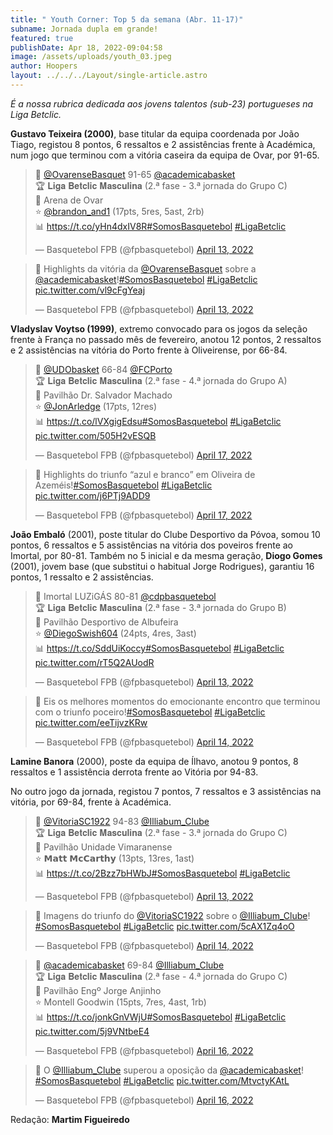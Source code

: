 ```yaml
---
title: " Youth Corner: Top 5 da semana (Abr. 11-17)"
subname: Jornada dupla em grande!
featured: true
publishDate: Apr 18, 2022-09:04:58
image: /assets/uploads/youth_03.jpeg
author: Hoopers
layout: ../../../Layout/single-article.astro
---
```

*É a nossa rubrica dedicada aos jovens talentos (sub-23) portugueses na Liga Betclic.*

**Gustavo Teixeira (2000)**, base titular da equipa coordenada por João Tiago, registou 8 pontos, 6 ressaltos e 2 assistências frente à Académica, num jogo que terminou com a vitória caseira da equipa de Ovar, por 91-65.

<blockquote class="twitter-tweet"><p lang="pt" dir="ltr">🏀 <a href="https://twitter.com/OvarenseBasquet?ref_src=twsrc%5Etfw">@OvarenseBasquet</a> 91-65 <a href="https://twitter.com/academicabasket?ref_src=twsrc%5Etfw">@academicabasket</a> <br>🏆 𝐋𝐢𝐠𝐚 𝐁𝐞𝐭𝐜𝐥𝐢𝐜 𝐌𝐚𝐬𝐜𝐮𝐥𝐢𝐧𝐚 (2.ª fase - 3.ª jornada do Grupo C)<br>📍 Arena de Ovar<br>⭐ <a href="https://twitter.com/brandon_and1?ref_src=twsrc%5Etfw">@brandon_and1</a> (17pts, 5res, 5ast, 2rb)<br>📊 <a href="https://t.co/yHn4dxIV8R">https://t.co/yHn4dxIV8R</a><a href="https://twitter.com/hashtag/SomosBasquetebol?src=hash&amp;ref_src=twsrc%5Etfw">#SomosBasquetebol</a> <a href="https://twitter.com/hashtag/LigaBetclic?src=hash&amp;ref_src=twsrc%5Etfw">#LigaBetclic</a></p>&mdash; Basquetebol FPB (@fpbasquetebol) <a href="https://twitter.com/fpbasquetebol/status/1514365082779668489?ref_src=twsrc%5Etfw">April 13, 2022</a></blockquote>

<blockquote class="twitter-tweet"><p lang="pt" dir="ltr">🎥 Highlights da vitória da <a href="https://twitter.com/OvarenseBasquet?ref_src=twsrc%5Etfw">@OvarenseBasquet</a> sobre a <a href="https://twitter.com/academicabasket?ref_src=twsrc%5Etfw">@academicabasket</a>!<a href="https://twitter.com/hashtag/SomosBasquetebol?src=hash&amp;ref_src=twsrc%5Etfw">#SomosBasquetebol</a> <a href="https://twitter.com/hashtag/LigaBetclic?src=hash&amp;ref_src=twsrc%5Etfw">#LigaBetclic</a> <a href="https://t.co/vl9cFgYeaj">pic.twitter.com/vl9cFgYeaj</a></p>&mdash; Basquetebol FPB (@fpbasquetebol) <a href="https://twitter.com/fpbasquetebol/status/1514390994241916929?ref_src=twsrc%5Etfw">April 13, 2022</a></blockquote>

**Vladyslav Voytso (1999)**, extremo convocado para os jogos da seleção frente à França no passado mês de fevereiro, anotou 12 pontos, 2 ressaltos e 2 assistências na vitória do Porto frente à Oliveirense, por 66-84.

<blockquote class="twitter-tweet"><p lang="pt" dir="ltr">🏀 <a href="https://twitter.com/UDObasket?ref_src=twsrc%5Etfw">@UDObasket</a> 66-84 <a href="https://twitter.com/FCPorto?ref_src=twsrc%5Etfw">@FCPorto</a> <br>🏆 𝐋𝐢𝐠𝐚 𝐁𝐞𝐭𝐜𝐥𝐢𝐜 𝐌𝐚𝐬𝐜𝐮𝐥𝐢𝐧𝐚 (2.ª fase - 4.ª jornada do Grupo A)<br>📍 Pavilhão Dr. Salvador Machado<br>⭐ <a href="https://twitter.com/JonArledge?ref_src=twsrc%5Etfw">@JonArledge</a> (17pts, 12res) <br>📊 <a href="https://t.co/lVXgigEdsu">https://t.co/lVXgigEdsu</a><a href="https://twitter.com/hashtag/SomosBasquetebol?src=hash&amp;ref_src=twsrc%5Etfw">#SomosBasquetebol</a> <a href="https://twitter.com/hashtag/LigaBetclic?src=hash&amp;ref_src=twsrc%5Etfw">#LigaBetclic</a> <a href="https://t.co/505H2vESQB">pic.twitter.com/505H2vESQB</a></p>&mdash; Basquetebol FPB (@fpbasquetebol) <a href="https://twitter.com/fpbasquetebol/status/1515763788846452747?ref_src=twsrc%5Etfw">April 17, 2022</a></blockquote>

<blockquote class="twitter-tweet"><p lang="pt" dir="ltr">🎥 Highlights do triunfo “azul e branco” em Oliveira de Azeméis!<a href="https://twitter.com/hashtag/SomosBasquetebol?src=hash&amp;ref_src=twsrc%5Etfw">#SomosBasquetebol</a> <a href="https://twitter.com/hashtag/LigaBetclic?src=hash&amp;ref_src=twsrc%5Etfw">#LigaBetclic</a> <a href="https://t.co/j6PTj9ADD9">pic.twitter.com/j6PTj9ADD9</a></p>&mdash; Basquetebol FPB (@fpbasquetebol) <a href="https://twitter.com/fpbasquetebol/status/1515780164881457152?ref_src=twsrc%5Etfw">April 17, 2022</a></blockquote>

**João Embaló** (2001), poste titular do Clube Desportivo da Póvoa, somou 10 pontos, 6 ressaltos e 5 assistências na vitória dos poveiros frente ao Imortal, por 80-81. Também no 5 inicial e da mesma geração, **Diogo Gomes** (2001), jovem base (que substitui o habitual Jorge Rodrigues), garantiu 16 pontos, 1 ressalto e 2 assistências.

<blockquote class="twitter-tweet"><p lang="pt" dir="ltr">🏀 Imortal LUZiGÁS 80-81 <a href="https://twitter.com/cdpbasquetebol?ref_src=twsrc%5Etfw">@cdpbasquetebol</a> <br>🏆 𝐋𝐢𝐠𝐚 𝐁𝐞𝐭𝐜𝐥𝐢𝐜 𝐌𝐚𝐬𝐜𝐮𝐥𝐢𝐧𝐚 (2.ª fase - 3.ª jornada do Grupo B)<br>📍 Pavilhão Desportivo de Albufeira<br>⭐ <a href="https://twitter.com/DiegoSwish604?ref_src=twsrc%5Etfw">@DiegoSwish604</a> (24pts, 4res, 3ast)<br>📊 <a href="https://t.co/SddUiKoccy">https://t.co/SddUiKoccy</a><a href="https://twitter.com/hashtag/SomosBasquetebol?src=hash&amp;ref_src=twsrc%5Etfw">#SomosBasquetebol</a> <a href="https://twitter.com/hashtag/LigaBetclic?src=hash&amp;ref_src=twsrc%5Etfw">#LigaBetclic</a> <a href="https://t.co/rT5Q2AUodR">pic.twitter.com/rT5Q2AUodR</a></p>&mdash; Basquetebol FPB (@fpbasquetebol) <a href="https://twitter.com/fpbasquetebol/status/1514360611391557632?ref_src=twsrc%5Etfw">April 13, 2022</a></blockquote>

<blockquote class="twitter-tweet"><p lang="pt" dir="ltr">🎥 Eis os melhores momentos do emocionante encontro que terminou com o triunfo poceiro!<a href="https://twitter.com/hashtag/SomosBasquetebol?src=hash&amp;ref_src=twsrc%5Etfw">#SomosBasquetebol</a> <a href="https://twitter.com/hashtag/LigaBetclic?src=hash&amp;ref_src=twsrc%5Etfw">#LigaBetclic</a> <a href="https://t.co/eeTijvzKRw">pic.twitter.com/eeTijvzKRw</a></p>&mdash; Basquetebol FPB (@fpbasquetebol) <a href="https://twitter.com/fpbasquetebol/status/1514396910626480128?ref_src=twsrc%5Etfw">April 14, 2022</a></blockquote>

**Lamine Banora** (2000), poste da equipa de Ílhavo, anotou 9 pontos, 8 ressaltos e 1 assistência derrota frente ao Vitória por 94-83. 

No outro jogo da jornada, registou 7 pontos, 7 ressaltos e 3 assistências na vitória, por 69-84, frente à Académica.

<blockquote class="twitter-tweet"><p lang="pt" dir="ltr">🏀 <a href="https://twitter.com/VitoriaSC1922?ref_src=twsrc%5Etfw">@VitoriaSC1922</a> 94-83 <a href="https://twitter.com/Illiabum_Clube?ref_src=twsrc%5Etfw">@Illiabum_Clube</a> <br>🏆 𝐋𝐢𝐠𝐚 𝐁𝐞𝐭𝐜𝐥𝐢𝐜 𝐌𝐚𝐬𝐜𝐮𝐥𝐢𝐧𝐚 (2.ª fase - 3.ª jornada do Grupo C)<br>📍 Pavilhão Unidade Vimaranense<br>⭐ 𝗠𝗮𝘁𝘁 𝗠𝗰𝗖𝗮𝗿𝘁𝗵𝘆 (13pts, 13res, 1ast)<br>📊 <a href="https://t.co/2Bzz7bHWbJ">https://t.co/2Bzz7bHWbJ</a><a href="https://twitter.com/hashtag/SomosBasquetebol?src=hash&amp;ref_src=twsrc%5Etfw">#SomosBasquetebol</a> <a href="https://twitter.com/hashtag/LigaBetclic?src=hash&amp;ref_src=twsrc%5Etfw">#LigaBetclic</a></p>&mdash; Basquetebol FPB (@fpbasquetebol) <a href="https://twitter.com/fpbasquetebol/status/1514363586096898050?ref_src=twsrc%5Etfw">April 13, 2022</a></blockquote>

<blockquote class="twitter-tweet"><p lang="pt" dir="ltr">🎥 Imagens do triunfo do <a href="https://twitter.com/VitoriaSC1922?ref_src=twsrc%5Etfw">@VitoriaSC1922</a> sobre o <a href="https://twitter.com/Illiabum_Clube?ref_src=twsrc%5Etfw">@Illiabum_Clube</a>! <a href="https://twitter.com/hashtag/SomosBasquetebol?src=hash&amp;ref_src=twsrc%5Etfw">#SomosBasquetebol</a> <a href="https://twitter.com/hashtag/LigaBetclic?src=hash&amp;ref_src=twsrc%5Etfw">#LigaBetclic</a> <a href="https://t.co/5cAX1Zq4oO">pic.twitter.com/5cAX1Zq4oO</a></p>&mdash; Basquetebol FPB (@fpbasquetebol) <a href="https://twitter.com/fpbasquetebol/status/1514397688569159681?ref_src=twsrc%5Etfw">April 14, 2022</a></blockquote>

<blockquote class="twitter-tweet"><p lang="pt" dir="ltr">🏀 <a href="https://twitter.com/academicabasket?ref_src=twsrc%5Etfw">@academicabasket</a> 69-84 <a href="https://twitter.com/Illiabum_Clube?ref_src=twsrc%5Etfw">@Illiabum_Clube</a> <br>🏆 𝐋𝐢𝐠𝐚 𝐁𝐞𝐭𝐜𝐥𝐢𝐜 𝐌𝐚𝐬𝐜𝐮𝐥𝐢𝐧𝐚 (2.ª fase - 4.ª jornada do Grupo C)<br>📍 Pavilhão Engº Jorge Anjinho<br>⭐ Montell Goodwin (15pts, 7res, 4ast, 1rb)<br>📊 <a href="https://t.co/jonkGnVWjU">https://t.co/jonkGnVWjU</a><a href="https://twitter.com/hashtag/SomosBasquetebol?src=hash&amp;ref_src=twsrc%5Etfw">#SomosBasquetebol</a> <a href="https://twitter.com/hashtag/LigaBetclic?src=hash&amp;ref_src=twsrc%5Etfw">#LigaBetclic</a> <a href="https://t.co/5j9VNtbeE4">pic.twitter.com/5j9VNtbeE4</a></p>&mdash; Basquetebol FPB (@fpbasquetebol) <a href="https://twitter.com/fpbasquetebol/status/1515403943123296259?ref_src=twsrc%5Etfw">April 16, 2022</a></blockquote>

<blockquote class="twitter-tweet"><p lang="pt" dir="ltr">🎥 O <a href="https://twitter.com/Illiabum_Clube?ref_src=twsrc%5Etfw">@Illiabum_Clube</a> superou a oposição da <a href="https://twitter.com/academicabasket?ref_src=twsrc%5Etfw">@academicabasket</a>! <a href="https://twitter.com/hashtag/SomosBasquetebol?src=hash&amp;ref_src=twsrc%5Etfw">#SomosBasquetebol</a> <a href="https://twitter.com/hashtag/LigaBetclic?src=hash&amp;ref_src=twsrc%5Etfw">#LigaBetclic</a> <a href="https://t.co/MtvctyKAtL">pic.twitter.com/MtvctyKAtL</a></p>&mdash; Basquetebol FPB (@fpbasquetebol) <a href="https://twitter.com/fpbasquetebol/status/1515408063519461377?ref_src=twsrc%5Etfw">April 16, 2022</a></blockquote>

Redação: **Martim Figueiredo**

<script async src="https://platform.twitter.com/widgets.js" charset="utf-8"></script>